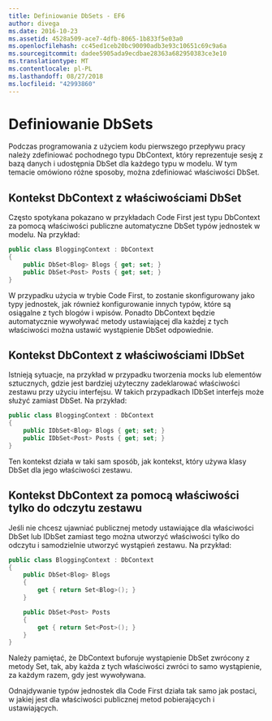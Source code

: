 ```yaml
---
title: Definiowanie DbSets - EF6
author: divega
ms.date: 2016-10-23
ms.assetid: 4528a509-ace7-4dfb-8065-1b833f5e03a0
ms.openlocfilehash: cc45ed1ceb20bc90090adb3e93c10651c69c9a6a
ms.sourcegitcommit: dadee5905ada9ecdbae28363a682950383ce3e10
ms.translationtype: MT
ms.contentlocale: pl-PL
ms.lasthandoff: 08/27/2018
ms.locfileid: "42993860"
---
```

# <a name="defining-dbsets"></a>Definiowanie DbSets
Podczas programowania z użyciem kodu pierwszego przepływu pracy należy zdefiniować pochodnego typu DbContext, który reprezentuje sesję z bazą danych i udostępnia DbSet dla każdego typu w modelu. W tym temacie omówiono różne sposoby, można zdefiniować właściwości DbSet.  

## <a name="dbcontext-with-dbset-properties"></a>Kontekst DbContext z właściwościami DbSet  

Często spotykana pokazano w przykładach Code First jest typu DbContext za pomocą właściwości publiczne automatyczne DbSet typów jednostek w modelu. Na przykład:  

``` csharp
public class BloggingContext : DbContext
{
    public DbSet<Blog> Blogs { get; set; }
    public DbSet<Post> Posts { get; set; }
}
```  

W przypadku użycia w trybie Code First, to zostanie skonfigurowany jako typy jednostek, jak również konfigurowanie innych typów, które są osiągalne z tych blogów i wpisów. Ponadto DbContext będzie automatycznie wywoływać metody ustawiającej dla każdej z tych właściwości można ustawić wystąpienie DbSet odpowiednie.  

## <a name="dbcontext-with-idbset-properties"></a>Kontekst DbContext z właściwościami IDbSet  

Istnieją sytuacje, na przykład w przypadku tworzenia mocks lub elementów sztucznych, gdzie jest bardziej użyteczny zadeklarować właściwości zestawu przy użyciu interfejsu. W takich przypadkach IDbSet interfejs może służyć zamiast DbSet. Na przykład:  

``` csharp
public class BloggingContext : DbContext
{
    public IDbSet<Blog> Blogs { get; set; }
    public IDbSet<Post> Posts { get; set; }
}
```  

Ten kontekst działa w taki sam sposób, jak kontekst, który używa klasy DbSet dla jego właściwości zestawu.  

## <a name="dbcontext-with-read-only-set-properties"></a>Kontekst DbContext za pomocą właściwości tylko do odczytu zestawu  

Jeśli nie chcesz ujawniać publicznej metody ustawiające dla właściwości DbSet lub IDbSet zamiast tego można utworzyć właściwości tylko do odczytu i samodzielnie utworzyć wystąpień zestawu. Na przykład:  

``` csharp
public class BloggingContext : DbContext
{
    public DbSet<Blog> Blogs
    {
        get { return Set<Blog>(); }
    }

    public DbSet<Post> Posts
    {
        get { return Set<Post>(); }
    }
}
```  

Należy pamiętać, że DbContext buforuje wystąpienie DbSet zwrócony z metody Set, tak, aby każda z tych właściwości zwróci to samo wystąpienie, za każdym razem, gdy jest wywoływana.  

Odnajdywanie typów jednostek dla Code First działa tak samo jak postaci, w jakiej jest dla właściwości publicznej metod pobierających i ustawiających.  
